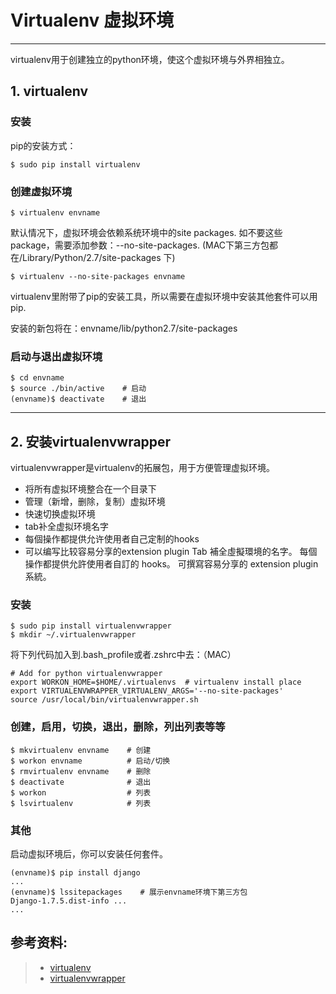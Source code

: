 # Virtualenv 虚拟环境
---

virtualenv用于创建独立的python环境，使这个虚拟环境与外界相独立。

## 1. virtualenv

### 安装

pip的安装方式：

	$ sudo pip install virtualenv

### 创建虚拟环境

	$ virtualenv envname

默认情况下，虚拟环境会依赖系统环境中的site packages. 如不要这些package，需要添加参数：--no-site-packages. (MAC下第三方包都在/Library/Python/2.7/site-packages 下)

	$ virtualenv --no-site-packages envname

virtualenv里附带了pip的安装工具，所以需要在虚拟环境中安装其他套件可以用pip.

安装的新包将在：envname/lib/python2.7/site-packages

### 启动与退出虚拟环境

	$ cd envname
	$ source ./bin/active    # 启动
	(envname)$ deactivate    # 退出

  
---

## 2. 安装virtualenvwrapper

virtualenvwrapper是virtualenv的拓展包，用于方便管理虚拟环境。

+ 将所有虚拟环境整合在一个目录下 
+ 管理（新增，删除，复制）虚拟环境 
+ 快速切换虚拟环境 
+ tab补全虚拟环境名字 
+ 每個操作都提供允许使用者自己定制的hooks 
+ 可以编写比较容易分享的extension plugin Tab 補全虛擬環境的名字。 每個操作都提供允許使用者自訂的 hooks。 可撰寫容易分享的 extension plugin 系統。 

### 安装

	$ sudo pip install virtualenvwrapper
	$ mkdir ~/.virtualenvwrapper

将下列代码加入到.bash_profile或者.zshrc中去：（MAC）

```
# Add for python virtualenvwrapper
export WORKON_HOME=$HOME/.virtualenvs  # virtualenv install place
export VIRTUALENVWRAPPER_VIRTUALENV_ARGS='--no-site-packages'
source /usr/local/bin/virtualenvwrapper.sh
```

### 创建，启用，切换，退出，删除，列出列表等等

```
$ mkvirtualenv envname    # 创建
$ workon envname          # 启动/切换
$ rmvirtualenv envname    # 删除
$ deactivate              # 退出
$ workon				  # 列表
$ lsvirtualenv			  # 列表
```

### 其他

启动虚拟环境后，你可以安装任何套件。

	(envname)$ pip install django
	...
	(envname)$ lssitepackages    # 展示envname环境下第三方包
	Django-1.7.5.dist-info ...
	...


## 参考资料:
> + [virtualenv](https://virtualenv.pypa.io/en/latest/) 
> + [virtualenvwrapper](http://virtualenvwrapper.readthedocs.org/en/latest/index.html)


